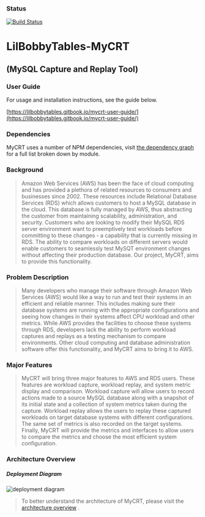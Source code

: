 ### Status
[![Build Status](https://travis-ci.org/CPSECapstone/LilBobbyTables-MyCRT.svg?branch=master)](https://travis-ci.org/CPSECapstone/LilBobbyTables-MyCRT)

# LilBobbyTables-MyCRT
## (MySQL Capture and Replay Tool)

### User Guide

For usage and installation instructions, see the guide below.

[https://lilbobbytables.gitbook.io/mycrt-user-guide/](https://lilbobbytables.gitbook.io/mycrt-user-guide/)

### Dependencies

MyCRT uses a number of NPM dependencies, visit [the dependency graph](https://github.com/CPSECapstone/LilBobbyTables-MyCRT/network/dependencies) for a full list broken down by module.

### Background
> Amazon Web Services (AWS) has been the face of cloud computing and has provided a plethora of related resources to consumers and businesses since 2002. These resources include Relational Database Services (RDS) which allows customers to host a MySQL database in the cloud. This database is fully managed by AWS, thus abstracting the customer from maintaining scalability, administration, and security. Customers who are looking to modify their MySQL RDS server environment want to preemptively test workloads before committing to these changes - a capability that is currently missing in RDS. The ability to compare workloads on different servers would enable customers to seamlessly test MySQT environment changes without affecting their production database. Our project, MyCRT, aims to provide this functionality.

### Problem Description
> Many developers who manage their software through Amazon Web Services (AWS) would like a way to run and test their systems in an efficient and reliable manner. This includes making sure their database systems are running with the appropriate configurations and seeing how changes in their systems affect CPU workload and other metrics. While AWS provides the facilities to choose these systems through RDS, developers lack the ability to perform workload captures and replays as a testing mechanism to compare environments. Other cloud computing and database administration software offer this functionality, and MyCRT aims to bring it to AWS.

### Major Features
> MyCRT will bring three major features to AWS and RDS users. These features are workload capture, workload replay, and system metric display and comparison. Workload capture will allow users to record actions made to a source MySQL database along with a snapshot of its initial state and a collection of system metrics taken during the capture. Workload replay allows the users to replay these captured workloads on target database systems with different configurations. The same set of metrics is also recorded on the target systems. Finally, MyCRT will provide the metrics and interfaces to allow users to compare the metrics and choose the most efficient system configuration.

### Architecture Overview
##### Deployment Diagram
![deployment diagram](https://user-images.githubusercontent.com/9324880/33972167-58c08d68-e031-11e7-8113-39390eddff8d.png)
> To better understand the architecture of MyCRT, please visit the [architecture overview](https://github.com/CPSECapstone/LilBobbyTables-MyCRT/wiki/Architecture-Overview)
.


